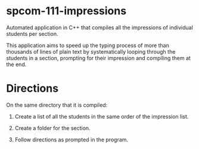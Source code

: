 spcom-111-impressions
=====================

Automated application in C++ that compiles all the impressions of individual students per section.

This application aims to speed up the typing process of more than thousands of lines of plain text by systematically looping through the students in a section, prompting for their impression and compiling them at the end.

Directions
=====================

On the same directory that it is compiled:

1) Create a list of all the students in the same order of the impression list.
2) Create a folder for the section.

3) Follow directions as prompted in the program.




